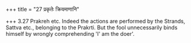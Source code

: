 +++
title = "27 प्रकृतेः क्रियमाणानि"

+++
3.27 Prakreh etc. Indeed the actions are performed by the Strands,
Sattva etc., belonging to the Prakrti. But the fool unnecessarily binds
himself by wrongly comprehending 'I' am the doer'.

